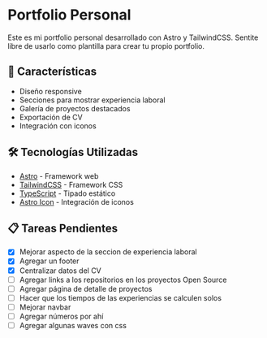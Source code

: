 # Portfolio Personal

Este es mi portfolio personal desarrollado con Astro y TailwindCSS. Sentite libre de usarlo como plantilla para crear tu propio portfolio.

## 🚀 Características

- Diseño responsive
- Secciones para mostrar experiencia laboral
- Galería de proyectos destacados
- Exportación de CV
- Integración con iconos

## 🛠️ Tecnologías Utilizadas

- [Astro](https://astro.build/) - Framework web
- [TailwindCSS](https://tailwindcss.com/) - Framework CSS
- [TypeScript](https://www.typescriptlang.org/) - Tipado estático
- [Astro Icon](https://www.astroicon.dev/) - Integración de iconos

## 📋 Tareas Pendientes

- [x] Mejorar aspecto de la seccion de experiencia laboral
- [x] Agregar un footer
- [X] Centralizar datos del CV
- [ ] Agregar links a los repositorios en los proyectos Open Source
- [ ] Agregar página de detalle de proyectos
- [ ] Hacer que los tiempos de las experiencias se calculen solos
- [ ] Mejorar navbar
- [ ] Agregar números por ahí
- [ ] Agregar algunas waves con css
